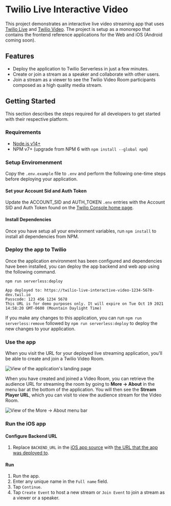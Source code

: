 # Twilio Live Interactive Video 

This project demonstrates an interactive live video streaming app that uses [Twilio Live](https://www.twilio.com/docs/live) and [Twilio Video](https://www.twilio.com/docs/video). The project is setup as a monorepo that contains the frontend reference applications for the Web and iOS (Android coming soon). 

## Features

* Deploy the application to Twilio Serverless in just a few minutes.
* Create or join a stream as a speaker and collaborate with other users.
* Join a stream as a viewer to see the Twilio Video Room participants composed as a high quality media stream.

## Getting Started 

This section describes the steps required for all developers to get started with their respective platform.

### Requirements

* [Node.js v14+](https://nodejs.org/en/download/)
* NPM v7+ (upgrade from NPM 6 with `npm install --global npm`)

### Setup Enviromenment

Copy the `.env.example` file to `.env` and perform the following one-time steps before deploying your application. 

#### Set your Account Sid and Auth Token

Update the ACCOUNT_SID and AUTH_TOKEN `.env` entries with the Account SID and Auth Token found on the [Twilio Console home page](https://twilio.com/console).

#### Install Dependencies

Once you have setup all your environment variables, run `npm install` to install all dependencies from NPM.

### Deploy the app to Twilio

Once the application environment has been configured and dependencies have been installed, you can deploy the app backend and web app using the following command.

```shell
npm run serverless:deploy

App deployed to: https://twilio-live-interactive-video-1234-5678-dev.twil.io
Passcode: 123 456 1234 5678
This URL is for demo purposes only. It will expire on Tue Oct 19 2021 14:58:20 GMT-0600 (Mountain Daylight Time)
```

If you make any changes to this application, you can run `npm run serverless:remove` followed by `npm run serverless:deploy` to deploy the new changes to your application.

### Use the app

When you visit the URL for your deployed live streaming application, you'll be able to create and join a Twilio Video Room.

![View of the application's landing page](https://twilio-cms-prod.s3.amazonaws.com/images/Screen_Shot_2021-09-07_at_5.05.14_PM.width-1000.png)

When you have created and joined a Video Room, you can retrieve the audience URL for streaming the room by going to **More -> About** in the menu bar at the bottom of the application. You will then see the **Stream Player URL**, which you can visit to view the audience stream for the Video Room.

![View of the More -> About menu bar](https://twilio-cms-prod.s3.amazonaws.com/images/Screen_Shot_2021-09-07_at_5.19.22_PM.width-1000.png)

### Run the iOS app

#### Configure Backend URL

1.  Replace `BACKEND_URL` in the [iOS app source](https://github.com/twilio/twilio-live-interactive-video/blob/main/apps/ios/LiveVideo/LiveVideo/Managers/API/API.swift) with [the URL that the app was deployed to](#deploy-the-app-to-twilio).

#### Run

1. Run the app.
1. Enter any unique name in the `Full name` field.
1. Tap `Continue`.
1. Tap `Create Event` to host a new stream or `Join Event` to join a stream as a viewer or a speaker.
